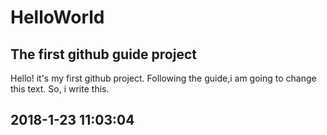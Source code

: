 # HelloWorld
The first github guide project
-----------------------------
Hello!
it's my first github project.
Following the guide,i am going to change this text.
So, i  write this.

2018-1-23 11:03:04
------------------------------
